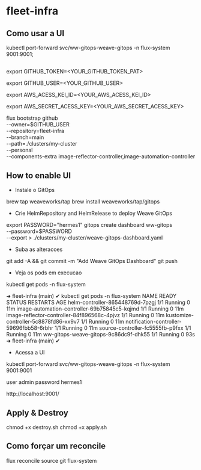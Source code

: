 # fleet-infra

## Como usar a UI

kubectl port-forward svc/ww-gitops-weave-gitops -n flux-system 9001:9001;

## 

export GITHUB_TOKEN=<YOUR_GITHUB_TOKEN_PAT>

export GITHUB_USER=<YOUR_GITHUB_USER>

export AWS_ACESS_KEI_ID=<YOUR_AWS_ACESS_KEI_ID>

export AWS_SECRET_ACESS_KEY=<YOUR_AWS_SECRET_ACESS_KEY>


flux bootstrap github \
  --owner=$GITHUB_USER \
  --repository=fleet-infra \
  --branch=main \
  --path=./clusters/my-cluster \
  --personal \
  --components-extra image-reflector-controller,image-automation-controller

## How to enable UI 

- Instale o GitOps

brew tap weaveworks/tap
brew install weaveworks/tap/gitops

- Crie  HelmRepository and HelmRelease to deploy Weave GitOps

export PASSWORD="hermes1"
gitops create dashboard ww-gitops \
  --password=$PASSWORD \
  --export > ./clusters/my-cluster/weave-gitops-dashboard.yaml

- Suba as alteracoes

git add -A && git commit -m "Add Weave GitOps Dashboard"
git push

- Veja os pods em execucao

kubectl get pods -n flux-system

➜ fleet-infra (main) ✔ kubectl get pods -n flux-system
NAME                                           READY   STATUS    RESTARTS   AGE
helm-controller-865448769d-7pzgj               1/1     Running   0          11m
image-automation-controller-69b75845c5-kqjmd   1/1     Running   0          11m
image-reflector-controller-84f896568c-4pjvz    1/1     Running   0          11m
kustomize-controller-5c8878fd86-xx9v7          1/1     Running   0          11m
notification-controller-59696fbb58-6rbhr       1/1     Running   0          11m
source-controller-fc5555fb-p9fxx               1/1     Running   0          11m
ww-gitops-weave-gitops-9c86dc9f-dhk55          1/1     Running   0          93s
➜ fleet-infra (main) ✔ 

- Acessa a UI

kubectl port-forward svc/ww-gitops-weave-gitops -n flux-system 9001:9001

user admin
password hermes1

http://localhost:9001/

## Apply & Destroy

chmod +x destroy.sh
chmod +x apply.sh

## Como forçar um reconcile

flux reconcile source git flux-system